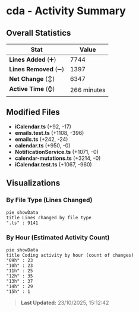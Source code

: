 # cda - Activity Summary 

## Overall Statistics

| Stat                   | Value                                                             |
| ---------------------- | ----------------------------------------------------------------- |
| **Lines Added** (➕)   | 7744                                          |
| **Lines Removed** (➖) | 1397                                        |
| **Net Change** (↕)    | 6347                |
| **Active Time** (⌚)   | 266 minutes |


## Modified Files
- **iCalendar.ts** (+92, -17)
- **emails.test.ts** (+1108, -396)
- **emails.ts** (+242, -24)
- **calendar.ts** (+950, -0)
- **NotificationService.ts** (+1071, -0)
- **calendar-mutations.ts** (+3214, -0)
- **iCalendar.test.ts** (+1067, -960)

## Visualizations

### By File Type (Lines Changed)

```mermaid
pie showData
title Lines changed by file type
".ts" : 9141
```

### By Hour (Estimated Activity Count)

```mermaid
pie showData
title Coding activity by hour (count of changes)
"09h" : 23
"10h" : 23
"11h" : 25
"12h" : 35
"13h" : 37
"14h" : 29
"15h" : 1
```


> **Last Updated:** 23/10/2025, 15:12:42
